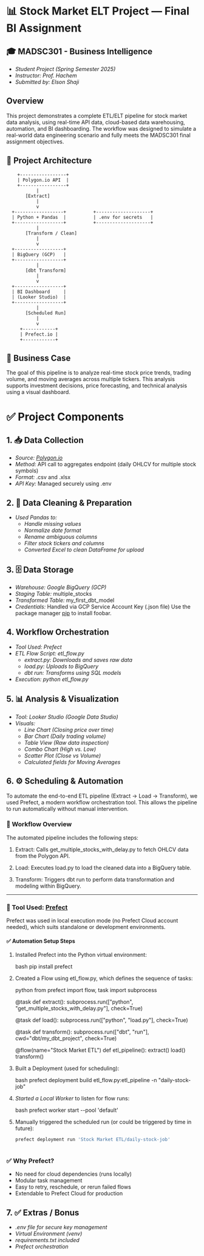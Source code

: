 # 📊 Stock Market ELT Project — Final BI Assignment
## 🎓 MADSC301 - Business Intelligence
* *Student Project (Spring Semester 2025)*
* *Instructor: Prof. Hachem*
* *Submitted by: Elson Shaji*
## Overview
This project demonstrates a complete ETL/ELT pipeline for stock market data analysis, using real-time API data, cloud-based data warehousing, automation, and BI dashboarding. The workflow was designed to simulate a real-world data engineering scenario and fully meets the MADSC301 final assignment objectives.

## 🚀 Project Architecture
        +-----------------+
        | Polygon.io API  |
        +-----------------+
               |
           [Extract]
               |
               v
      +------------------+          +--------------------+
      | Python + Pandas  |          | .env for secrets   |
      +------------------+          +--------------------+
               |
           [Transform / Clean]
               |
               v
      +------------------+
      | BigQuery (GCP)   |
      +------------------+
               |
           [dbt Transform]
               |
               v
      +------------------+
      | BI Dashboard     |
      | (Looker Studio)  |
      +------------------+
               |
           [Scheduled Run]
               |
               v
         +------------+
         | Prefect.io |
         +------------+


## 🧠 Business Case
The goal of this pipeline is to analyze real-time stock price trends, trading volume, and moving averages across multiple tickers. This analysis supports investment decisions, price forecasting, and technical analysis using a visual dashboard.
# ✅ Project Components
## 1. 📥 Data Collection
* *Source:* *[Polygon.io](https://polygon.io/)*
* *Method:* API call to aggregates endpoint (daily OHLCV for multiple stock symbols)
* *Format:* .csv and .xlsx
* *API Key:* Managed securely using .env
## 2. 🧹 Data Cleaning & Preparation
* *Used Pandas to:*
   * *Handle missing values*
   * *Normalize date format*
   * *Rename ambiguous columns*
   * *Filter stock tickers and columns*
   * *Converted Excel to clean DataFrame for upload*

## 3. 🗄 Data Storage
* *Warehouse: Google BigQuery (GCP)*
* *Staging Table:* multiple_stocks
* *Transformed Table:* my_first_dbt_model
* *Credentials:* Handled via GCP Service Account Key (.json file)
Use the package manager [pip](https://pip.pypa.io/en/stable/) to install foobar.

## 4. Workflow Orchestration
* *Tool Used: Prefect* 
* *ETL Flow Script: etl_flow.py*
   * *extract.py: Downloads and saves raw data*
   * *load.py: Uploads to BigQuery*
   * *dbt run: Transforms using SQL models*
* *Execution: python etl_flow.py*

## 5. 📊 Analysis & Visualization
* *Tool: Looker Studio (Google Data Studio)*
* *Visuals:*
   * *Line Chart (Closing price over time)*
   * *Bar Chart (Daily trading volume)*
   * *Table View (Raw data inspection)*
   * *Combo Chart (High vs. Low)*
   * *Scatter Plot (Close vs Volume)*
   * *Calculated fields for Moving Averages*

## 6. ⚙ Scheduling & Automation

To automate the end-to-end ETL pipeline (Extract → Load → Transform), we used Prefect, a modern workflow orchestration tool. This allows the pipeline to run automatically without manual intervention.

### 🔄 Workflow Overview

The automated pipeline includes the following steps:

1. Extract:
   Calls get_multiple_stocks_with_delay.py to fetch OHLCV data from the Polygon API.

2. Load:
   Executes load.py to load the cleaned data into a BigQuery table.

3. Transform:
   Triggers dbt run to perform data transformation and modeling within BigQuery.

---

### 🧠 Tool Used: [Prefect](https://www.prefect.io/)

Prefect was used in local execution mode (no Prefect Cloud account needed), which suits standalone or development environments.

#### ✅ Automation Setup Steps

1. Installed Prefect into the Python virtual environment:

   bash
   pip install prefect
   

2. Created a Flow using etl_flow.py, which defines the sequence of tasks:

   python
   from prefect import flow, task
   import subprocess

   @task
   def extract():
       subprocess.run(["python", "get_multiple_stocks_with_delay.py"], check=True)

   @task
   def load():
       subprocess.run(["python", "load.py"], check=True)

   @task
   def transform():
       subprocess.run(["dbt", "run"], cwd="dbt/my_dbt_project", check=True)

   @flow(name="Stock Market ETL")
   def etl_pipeline():
       extract()
       load()
       transform()
   

3. Built a Deployment (used for scheduling):

   bash
   prefect deployment build etl_flow.py:etl_pipeline -n "daily-stock-job" 

  

4. *Started a Local Worker* to listen for flow runs:

   bash
   prefect worker start --pool 'default'
   

5. Manually triggered the scheduled run (or could be triggered by time in future):

   ```bash
   prefect deployment run 'Stock Market ETL/daily-stock-job'
  

### ✅ Why Prefect?

* No need for cloud dependencies (runs locally)
* Modular task management
* Easy to retry, reschedule, or rerun failed flows
* Extendable to Prefect Cloud for production


## 7. ✅ Extras / Bonus
 * *.env file for secure key management*
 * *Virtual Environment (venv)*
 * *requirements.txt included*
 * *Prefect orchestration*
